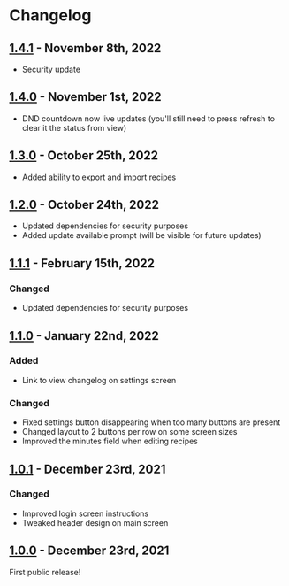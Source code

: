 # Changelog

## [1.4.1] - November 8th, 2022
- Security update

## [1.4.0] - November 1st, 2022
- DND countdown now live updates (you'll still need to press refresh to clear it
  the status from view)

## [1.3.0] - October 25th, 2022
- Added ability to export and import recipes

## [1.2.0] - October 24th, 2022
- Updated dependencies for security purposes
- Added update available prompt (will be visible for future updates)

## [1.1.1] - February 15th, 2022

### Changed
- Updated dependencies for security purposes

## [1.1.0] - January 22nd, 2022

### Added
- Link to view changelog on settings screen

### Changed
- Fixed settings button disappearing when too many buttons are present
- Changed layout to 2 buttons per row on some screen sizes
- Improved the minutes field when editing recipes

## [1.0.1] - December 23rd, 2021

### Changed
- Improved login screen instructions
- Tweaked header design on main screen

## [1.0.0] - December 23rd, 2021

First public release!

[1.4.1]: https://github.com/sheck/slackmngr/compare/v1.4.0...v1.4.1
[1.4.0]: https://github.com/sheck/slackmngr/compare/v1.3.0...v1.4.0
[1.3.0]: https://github.com/sheck/slackmngr/compare/v1.2.0...v1.3.0
[1.2.0]: https://github.com/sheck/slackmngr/compare/v1.1.1...v1.2.0
[1.1.1]: https://github.com/sheck/slackmngr/compare/v1.1.0...v1.1.1
[1.1.0]: https://github.com/sheck/slackmngr/compare/v1.0.1...v1.1.0
[1.0.1]: https://github.com/sheck/slackmngr/compare/v1.0.0...v1.0.1
[1.0.0]: https://github.com/sheck/slackmngr/releases/tag/v1.0.0
